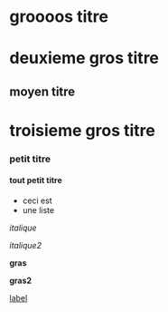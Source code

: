 # groooos titre
# deuxieme gros titre
## moyen titre
# troisieme gros titre
### petit titre
#### tout petit titre

- ceci est
- une liste

*italique*

_italique2_

**gras**

__gras2__

[label](lien.com)